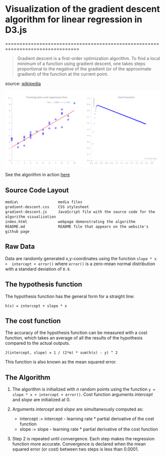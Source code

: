 # Visualization of the gradient descent algorithm for linear regression in D3.js
================================================================================


> Gradient descent is a first-order optimization algorithm. To find a local 
minimum of a function using gradient descent, one takes steps proportional to 
the negative of the gradient (or of the approximate gradient) of the function 
at the current point.

source: [wikipedia](https://en.wikipedia.org/wiki/Gradient_descent)

![Gradient descent](/media/thumbnail.png "Gradient descent")

See the algorithm in action [here](http://nl-hugo.github.io/d3-gradient-descent/index.html)


## Source Code Layout

    media\					media files
    gradient-descent.css    CSS stylesheet
    gradient-descent.js     JavaScript file with the source code for the algorithm visualization
    index.html          	webpage demonstrating the algorithm
    README.md           	README file that appears on the website's github page


## Raw Data

Data are randomly generated x,y-coordinates using the function `slope * x + 
intercept + error()` where `error()` is a zero-mean normal distribution with a 
standard deviation of `0.9`.


## The hypothesis function

The hypothesis function has the general form for a straight line:

```
h(x) = intercept + slope * x
```

## The cost function

The accuracy of the hypothesis function can be measured with a cost function, 
which takes an average of all the results of the hypothesis compared to the 
actual outputs.

```
J(intercept, slope) = 1 / (2*m) * sum(h(x) - y) ^ 2
```

This function is also known as the mean squared error.


## The Algorithm

1. The algorithm is initialized with _n_ random points using the function 
`y = slope * x + intercept + error()`. Cost function arguments _intercept_ and 
_slope_ are initialized at 0.

2. Arguments _intercept_ and _slope_ are simultaneously computed as: 
	* intercept := intercept - learning rate * partial derivative of the cost function
	* slope := slope - learning rate * partial derivative of the cost function

3. Step 2 is repeated until convergence. Each step makes the regression 
function more accurate. Convergence is declared when the mean squared error 
(or cost) between two steps is less than 0.0001. 
